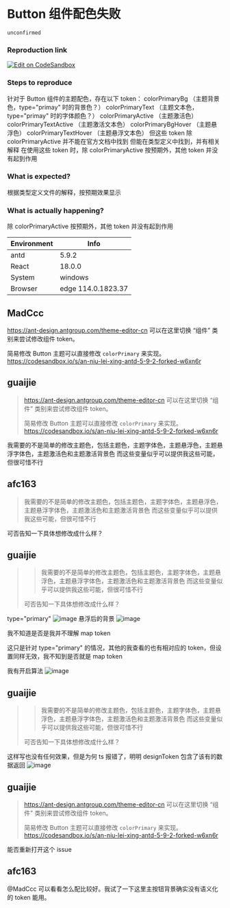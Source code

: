 # Button 组件配色失败

`unconfirmed`

### Reproduction link

[![Edit on CodeSandbox](https://codesandbox.io/static/img/play-codesandbox.svg)](https://codesandbox.io/s/an-niu-lei-xing-antd-5-9-2-forked-79nrz6?file=/demo.tsx)

### Steps to reproduce

针对于 Button 组件的主题配色，存在以下 token：
colorPrimaryBg （主题背景色，type="primay" 时的背景色？）
colorPrimaryText （主题文本色， type="primay" 时的字体颜色？）
colorPrimaryActive （主题激活色）
colorPrimaryTextActive （主题激活文本色）
colorPrimaryBgHover （主题悬浮色）
colorPrimaryTextHover （主题悬浮文本色）
但这些 token 除 colorPrimaryActive 并不能在官方文档中找到
但能在类型定义中找到，并有相关解释
在使用这些 token 时，除 colorPrimaryActive 按预期外，其他 token 并没有起到作用

### What is expected?

根据类型定义文件的解释，按预期效果显示

### What is actually happening?

除 colorPrimaryActive 按预期外，其他 token 并没有起到作用

| Environment | Info               |
| ----------- | ------------------ |
| antd        | 5.9.2              |
| React       | 18.0.0             |
| System      | windows            |
| Browser     | edge 114.0.1823.37 |

<!-- generated by ant-design-issue-helper. DO NOT REMOVE -->

## MadCcc

https://ant-design.antgroup.com/theme-editor-cn
可以在这里切换 “组件” 类别来尝试修改组件 token。

简易修改 Button 主题可以直接修改 `colorPrimary` 来实现。
https://codesandbox.io/s/an-niu-lei-xing-antd-5-9-2-forked-w6xn6r

## guaijie

> https://ant-design.antgroup.com/theme-editor-cn 可以在这里切换 “组件” 类别来尝试修改组件 token。
>
> 简易修改 Button 主题可以直接修改 `colorPrimary` 来实现。 https://codesandbox.io/s/an-niu-lei-xing-antd-5-9-2-forked-w6xn6r

我需要的不是简单的修改主题色，包括主题色，主题字体色，主题悬浮色，主题悬浮字体色，主题激活色和主题激活背景色
而这些变量似乎可以提供我这些可能，但很可惜不行

## afc163

> 我需要的不是简单的修改主题色，包括主题色，主题字体色，主题悬浮色，主题悬浮字体色，主题激活色和主题激活背景色
> 而这些变量似乎可以提供我这些可能，但很可惜不行

可否告知一下具体想修改成什么样？

## guaijie

> > 我需要的不是简单的修改主题色，包括主题色，主题字体色，主题悬浮色，主题悬浮字体色，主题激活色和主题激活背景色
> > 而这些变量似乎可以提供我这些可能，但很可惜不行
>
> 可否告知一下具体想修改成什么样？

type="primary"
![image](https://github.com/ant-design/ant-design/assets/30885718/6577f355-18fb-457a-9541-3aeb9cb05943)
悬浮后的背景
![image](https://github.com/ant-design/ant-design/assets/30885718/dbfc5ca9-1ba2-4f31-8673-9ff42c3b2c03)

我不知道是否是我并不理解 map token

这只是针对 type="primary" 的情况，其他的我查看的也有相对应的 token，但设置同样无效，我不知到是否就是 map token

我有开启算法
![image](https://github.com/ant-design/ant-design/assets/30885718/d2ce0874-ad29-41f9-bb54-27c1bc98fb18)

## guaijie

> > 我需要的不是简单的修改主题色，包括主题色，主题字体色，主题悬浮色，主题悬浮字体色，主题激活色和主题激活背景色
> > 而这些变量似乎可以提供我这些可能，但很可惜不行
>
> 可否告知一下具体想修改成什么样？

这样写也没有任何效果，但是为何 ts 报错了，明明 designToken 包含了该有的数据返回
![image](https://github.com/ant-design/ant-design/assets/30885718/4f919e87-04dd-4a2f-9a75-77641cab62f3)

## guaijie

> https://ant-design.antgroup.com/theme-editor-cn 可以在这里切换 “组件” 类别来尝试修改组件 token。
>
> 简易修改 Button 主题可以直接修改 `colorPrimary` 来实现。 https://codesandbox.io/s/an-niu-lei-xing-antd-5-9-2-forked-w6xn6r

能否重新打开这个 issue

## afc163

@MadCcc 可以看看怎么配比较好。我试了一下这里主按钮背景确实没有语义化的 token 能用。
